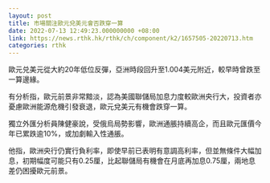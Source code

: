 ```yaml
---
layout: post
title: 市場關注歐元兌美元會否跌穿一算
date: 2022-07-13 12:49:23.000000000 +08:00
link: https://news.rthk.hk/rthk/ch/component/k2/1657505-20220713.htm
categories: rthk
---
```


歐元兑美元從大約20年低位反彈，亞洲時段回升至1.004美元附近，較早時曾跌至一算邊緣。

有分析指，歐元前景非常黯淡，認為美國聯儲局加息力度較歐洲央行大，投資者亦憂慮歐洲能源危機引發衰退，歐元兌美元有機會跌穿一算。

獨立外匯分析員陳健豪說，受俄烏局勢影響，歐洲通脹持續高企，而且歐元匯價今年已累跌逾10%，或加劇輸入性通脹。

他指，歐洲央行仍實行負利率，即使早前已表明有意調高利率，但並無條件大幅加息，初期幅度可能只有0.25厘，比起聯儲局有機會在月底再加息0.75厘，兩地息差仍困擾歐元前景。
